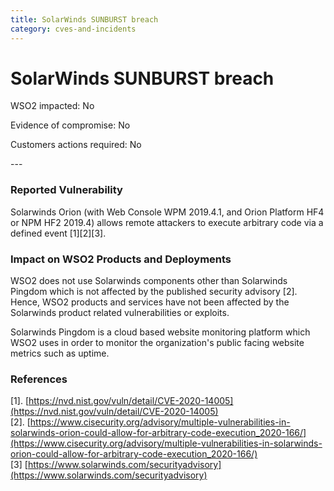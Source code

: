 ```yaml
---
title: SolarWinds SUNBURST breach
category: cves-and-incidents
---
```


# SolarWinds SUNBURST breach

<p class="doc-info">WSO2 impacted: No</p>
<p class="doc-info">Evidence of compromise: No</p>
<p class="doc-info">Customers actions required: No</p>
---

### Reported Vulnerability
Solarwinds Orion (with Web Console WPM 2019.4.1, and Orion Platform HF4 or NPM HF2 2019.4) allows remote attackers to execute arbitrary code via a defined event [1][2][3].


### Impact on WSO2 Products and Deployments
WSO2 does not use Solarwinds components other than Solarwinds Pingdom which is not affected by the published security advisory [2]. Hence, WSO2 products and services have not been affected by the Solarwinds product related vulnerabilities or exploits. 

Solarwinds Pingdom is a cloud based website monitoring platform which WSO2 uses in order to monitor the organization's public facing website metrics such as uptime.


### References
[1]. [https://nvd.nist.gov/vuln/detail/CVE-2020-14005](https://nvd.nist.gov/vuln/detail/CVE-2020-14005)<br>
[2]. [https://www.cisecurity.org/advisory/multiple-vulnerabilities-in-solarwinds-orion-could-allow-for-arbitrary-code-execution_2020-166/](https://www.cisecurity.org/advisory/multiple-vulnerabilities-in-solarwinds-orion-could-allow-for-arbitrary-code-execution_2020-166/)<br>
[3] [https://www.solarwinds.com/securityadvisory](https://www.solarwinds.com/securityadvisory)